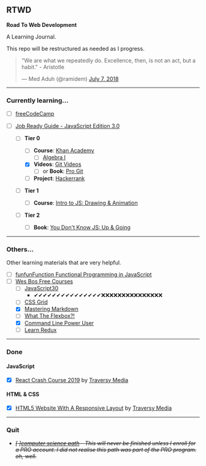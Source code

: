 ## RTWD

**Road To Web Development**

A Learning Journal.

This repo will be restructured as needed as I progress.

<blockquote class="twitter-tweet"><p lang="en" dir="ltr">&quot;We are what we repeatedly do. Excellence, then, is not an act, but a habit.&quot; - Aristotle</p>&mdash; Med Aduh (@ramidem) <a href="https://twitter.com/ramidem/status/1015487865944330240?ref_src=twsrc%5Etfw">July 7, 2018</a></blockquote>

---

### Currently learning...

- [ ] [freeCodeCamp](https://github.com/ramidem/freeCodeCamp)
- [ ] [Job Ready Guide - JavaScript Edition 3.0](https://github.com/ramidem/RTWD/blob/master/JavaScript/job-ready-3/)

  - [ ] **Tier 0**

    - [ ] **Course**: [Khan Academy](https://www.khanacademy.org/)
      - [ ] [Algebra I](https://www.khanacademy.org/math/algebra)
    - [x] **Videos**: [Git Videos](https://git-scm.com/videos)
      - [ ] or **Book**: [Pro Git](https://git-scm.com/book/en/v2)
    - [ ] **Project**: [Hackerrank](https://www.hackerrank.com/)

  - [ ] **Tier 1**

    - [ ] **Course**: [Intro to JS: Drawing & Animation](https://www.khanacademy.org/computing/computer-programming/programming)

  - [ ] **Tier 2**
    - [ ] **Book**: [You Don't Know JS: Up & Going](https://github.com/getify/You-Dont-Know-JS/blob/master/up%20&%20going/README.md#you-dont-know-js-up--going)

---

### Others...

Other learning materials that are very helpful.

- [ ] [funfunFunction Functional Programming in JavaScript](https://github.com/ramidem/RTWD/blob/master/JavaScript/)
- [ ] [Wes Bos Free Courses](https://wesbos.com/courses/)
  - [ ] [JavaScript30](https://javascript30.com/)
    - ✔✔✔✔✔✔✔✔✔✔✔✔✔✔✔❌❌❌❌❌❌❌❌❌❌❌❌❌❌❌
  - [ ] [CSS Grid](https://cssgrid.io/)
  - [x] [Mastering Markdown](https://masteringmarkdown.com/)
  - [ ] [What The Flexbox?!](https://flexbox.io/)
  - [x] [Command Line Power User](https://commandlinepoweruser.com/)
  - [ ] [Learn Redux](https://learnredux.com/)

---

### Done

#### JavaScript

- [x] [React Crash Course 2019](https://github.com/ramidem/RTWD/blob/master/JavaScript/React/TraversyMedia/react-crash-course-2019/) by [Traversy Media](https://www.youtube.com/channel/UC29ju8bIPH5as8OGnQzwJyA)

#### HTML & CSS

- [x] [HTML5 Website With A Responsive Layout](https://www.youtube.com/watch?v=Wm6CUkswsNw&t=31s) by [Traversy Media](https://www.youtube.com/channel/UC29ju8bIPH5as8OGnQzwJyA)

---

### Quit

- _<s>[ ][computer science path](https://github.com/ramidem/RDWD/blob/master/Python/Codecademy/CS_Path/CS_Path.md) - This will never be finished unless I enroll for a PRO account. I did not realise this path was part of the PRO program. oh, well.</s>_
